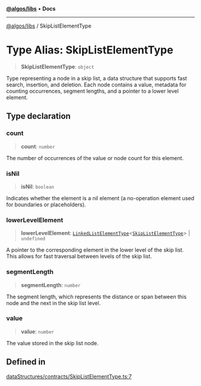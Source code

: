 [**@algos/libs**](../README.md) • **Docs**

***

[@algos/libs](../globals.md) / SkipListElementType

# Type Alias: SkipListElementType

> **SkipListElementType**: `object`

Type representing a node in a skip list, a data structure that supports fast search, insertion, and deletion.
Each node contains a value, metadata for counting occurrences, segment lengths, and a pointer to a lower level element.

## Type declaration

### count

> **count**: `number`

The number of occurrences of the value or node count for this element.

### isNil

> **isNil**: `boolean`

Indicates whether the element is a nil element (a no-operation element used for boundaries or placeholders).

### lowerLevelElement

> **lowerLevelElement**: [`LinkedListElementType`](LinkedListElementType.md)\<[`SkipListElementType`](SkipListElementType.md)\> \| `undefined`

A pointer to the corresponding element in the lower level of the skip list.
This allows for fast traversal between levels of the skip list.

### segmentLength

> **segmentLength**: `number`

The segment length, which represents the distance or span between this node and the next in the skip list level.

### value

> **value**: `number`

The value stored in the skip list node.

## Defined in

[dataStructures/contracts/SkipListElementType.ts:7](https://github.com/vladbasin/algos/blob/896f4802dfe6dc549179fbc3b973d06095c49e3e/libs/algos/src/lib/dataStructures/contracts/SkipListElementType.ts#L7)
